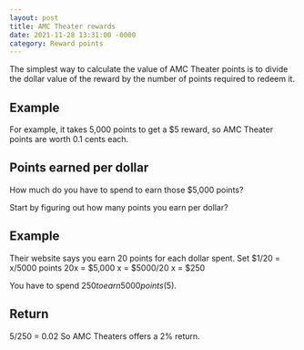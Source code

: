 ```yaml
---
layout: post
title: AMC Theater rewards
date: 2021-11-28 13:31:00 -0000
category: Reward points
---
```


The simplest way to calculate the value of AMC Theater points is to divide the dollar value of the reward by the number of points required to redeem it.

## Example

For example, it takes 5,000 points to get a $5 reward, so AMC Theater points are worth 0.1 cents each.

## Points earned per dollar

How much do you have to spend to earn those $5,000 points?

Start by figuring out how many points you earn per dollar?

## Example

Their website says you earn 20 points for each dollar spent.
Set $1/20 = x/5000 points
20x = $5,000
x = $5000/20
x = $250

You have to spend $250 to earn 5000 points ($5).

## Return

$5/$250 = 0.02
So AMC Theaters offers a 2% return. 
